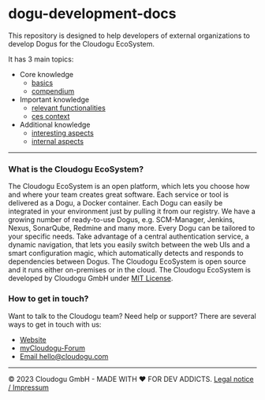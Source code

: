 # dogu-development-docs

This repository is designed to help developers of external organizations to develop Dogus for the Cloudogu EcoSystem.

It has 3 main topics:
- Core knowledge
  - [basics](docs/core/basics_en.md)
  - [compendium](docs/core/compendium_en.md)
- Important knowledge
  - [relevant functionalities](docs/important/relevant_functionalities_en.md)
  - [ces context](TODO)
- Additional knowledge
  - [interesting aspects](docs/additional/interesting_aspects_en.md)
  - [internal aspects](docs/additional/internal_aspects_en.md)

---

### What is the Cloudogu EcoSystem?
The Cloudogu EcoSystem is an open platform, which lets you choose how and where your team creates great software. Each service or tool is delivered as a Dogu, a Docker container. Each Dogu can easily be integrated in your environment just by pulling it from our registry. We have a growing number of ready-to-use Dogus, e.g. SCM-Manager, Jenkins, Nexus, SonarQube, Redmine and many more. Every Dogu can be tailored to your specific needs. Take advantage of a central authentication service, a dynamic navigation, that lets you easily switch between the web UIs and a smart configuration magic, which automatically detects and responds to dependencies between Dogus. The Cloudogu EcoSystem is open source and it runs either on-premises or in the cloud. The Cloudogu EcoSystem is developed by Cloudogu GmbH under [MIT License](https://cloudogu.com/license.html).

### How to get in touch?
Want to talk to the Cloudogu team? Need help or support? There are several ways to get in touch with us:

* [Website](https://cloudogu.com)
* [myCloudogu-Forum](https://forum.cloudogu.com/topic/34?ctx=1)
* [Email hello@cloudogu.com](mailto:hello@cloudogu.com)

---
&copy; 2023 Cloudogu GmbH - MADE WITH :heart:&nbsp;FOR DEV ADDICTS. [Legal notice / Impressum](https://cloudogu.com/imprint.html)